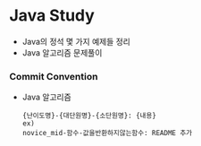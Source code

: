 # Java Study

* Java의 정석 몇 가지 예제들 정리
* Java 알고리즘 문제풀이



### Commit Convention

* Java 알고리즘

  ```git
  {난이도명}-{대단원명}-{소단원명}: {내용}
  ex)
  novice_mid-함수-값을반환하지않는함수: README 추가
  ```

  